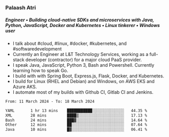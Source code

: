 ### Palaash Atri

##### Engineer • Building cloud-native SDKs and microservices with Java, Python, JavaScript, Docker and Kubernetes • Linux tinkerer • Windows user

- I talk about #cloud, #linux, #docker, #kubernetes, and #softwaredevelopment
- Currently an Engineer at L&T Technology Services, working as a full-stack developer (contractor) for a major cloud PaaS provider.
- I speak Java, JavaScript, Python 3, Bash and Powershell. Currently learning how to speak Go.
- I build with with Spring Boot, Express.js, Flask, Docker, and Kubernetes.
- I build for Linux (RHEL and Debian) and Windows, on AWS EKS and Azure AKS.
- I automate most of my builds with Github CI, Gitlab CI and Jenkins.

<!--
**palaashatri/palaashatri** is a ✨ _special_ ✨ repository because its `README.md` (this file) appears on your GitHub profile.

Here are some ideas to get you started:

- 🔭 I’m currently working on ...
- 🌱 I’m currently learning ...
- 👯 I’m looking to collaborate on ...
- 🤔 I’m looking for help with ...
- 💬 Ask me about ...
- 📫 How to reach me: ...
- 😄 Pronouns: ...
- ⚡ Fun fact: ...
-->

<!--START_SECTION:waka-->

```txt
From: 11 March 2024 - To: 18 March 2024

YAML       1 hr 13 mins    ███████████░░░░░░░░░░░░░░   44.35 %
XML        28 mins         ████▒░░░░░░░░░░░░░░░░░░░░   17.13 %
Bash       24 mins         ███▓░░░░░░░░░░░░░░░░░░░░░   14.64 %
Other      12 mins         ██░░░░░░░░░░░░░░░░░░░░░░░   07.64 %
Java       10 mins         █▓░░░░░░░░░░░░░░░░░░░░░░░   06.41 %
```

<!--END_SECTION:waka-->
